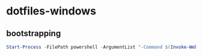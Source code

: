 # dotfiles-windows

## bootstrapping

```powershell
Start-Process -FilePath powershell -ArgumentList "-Command $(Invoke-WebRequest -UseBasicParsing https://raw.githubusercontent.com/vincentmalloy/dotfiles-windows/main/bootstrap.ps1).Content"
```
